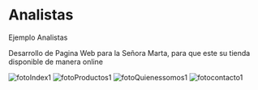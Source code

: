 # Analistas
Ejemplo Analistas

Desarrollo de Pagina Web para la Señora Marta, para que este su tienda disponible de manera online

![fotoIndex1](https://github.com/Anbs12/Analistas/assets/118308826/bf5fc197-cf10-46ce-b940-40f89572752d)
![fotoProductos1](https://github.com/Anbs12/Analistas/assets/118308826/90c078ca-31ff-49ff-8d12-2a03156ebc90)
![fotoQuienessomos1](https://github.com/Anbs12/Analistas/assets/118308826/2effcc2a-4af2-452b-a176-3e9cefefb9ca)
![fotocontacto1](https://github.com/Anbs12/Analistas/assets/118308826/8c37d146-c94e-4f9f-91dc-4d74b75626ce)

